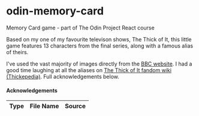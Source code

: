 # odin-memory-card
Memory Card game - part of The Odin Project React course

Based on my one of my favourite televison shows, The Thick of It, this little game features 13 characters from the final series, along with a famous alias of theirs.

I've used the vast majority of images directly from the [BBC website](https://www.bbc.co.uk/programmes/profiles/5pLWJjS3jxKkMN934NWpf9y/characters). I had a good time laughing at all the aliases on [The Thick of It fandom wiki (Thickepedia)](https://thethickofit.fandom.com/wiki/Thickepedia). Full acknowledgements below.

#### Acknowledgements

| Type | File Name | Source |
| ----------- | ----------- | ----------- |
